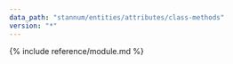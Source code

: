 ```yaml
---
data_path: "stannum/entities/attributes/class-methods"
version: "*"
---
```


{% include reference/module.md %}
